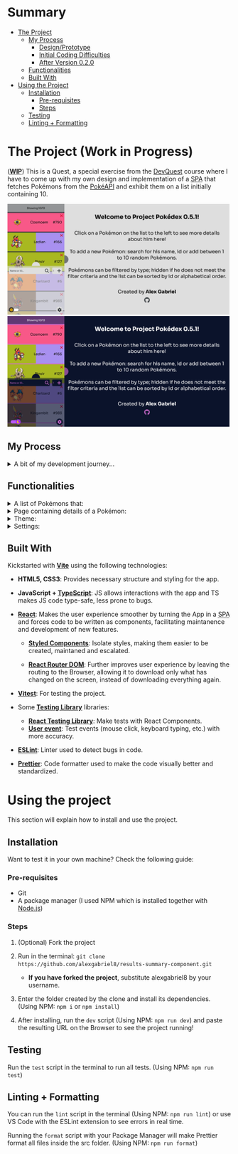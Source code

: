# Summary

- [The Project](#the-project)
   - [My Process](#my-process)
      - [Design/Prototype](#designprototype)
      - [Initial Coding Difficulties](#initial-coding-difficulties)
      - [After Version 0.2.0](#after-version-020)
   - [Functionalities](#functionalities)
   - [Built With](#built-with)
- [Using the Project](#using-the-project)
   - [Installation](#installation)
      - [Pre-requisites](#pre-requisites)
      - [Steps](#steps)
   - [Testing](#testing)
   - [Linting + Formatting](#linting--formatting)

# The Project (Work in Progress)

(<b><abbr title="Work in progress">WIP</abbr></b>) This is a Quest, a special exercise from the [DevQuest](https://br.linkedin.com/school/devquest-dev-em-dobro/) course where I have to come up with my own design and implementation of a <abbr title="Single Page Application">SPA</abbr> that fetches Pokémons from the [PokéAPI](https://pokeapi.co/) and exhibit them on a list initially containing 10.

<img src="./readme-assets/welcome-desktop-light.png" width="500"> <img src="./readme-assets/welcome-desktop-dark.png" width="500">

## My Process

<details>

   <summary>A bit of my development journey...</summary>

   What was supposed to be an exercise for a course, became a personal project when I got excited to implement many extra things that weren't asked.

   ### Design/Prototype

   If you want to check the Project's [design](https://www.figma.com/file/5D3noXVHYhTpYkDuyM9ttH), change the visibility of the Settings Modal and the pages inside Outlet in order to see only the part you want:
   <img src="./readme-assets/navigate-figma-design.png" alt="screenshot of Figma design" width="500">

   There were many things I wanted to develop, but I needed something to visualize them all working together, which made me create my first [Figma design](https://www.figma.com/file/5D3noXVHYhTpYkDuyM9ttH).

   This part was already challenging, because I had to decide what I would implement, how they should look and if they were feasible.

   For the themes, I tried choosing colors that reminded something about Pokémon. The light theme used the Pokédex's red and a light gray to simulate the lit screen. The dark theme colors were inspired in the Master Ball.

   I wanted to create a theme structure that would allow me to use both light and dark themes by coding few conditionals, this led me to devise an object structure for them and create two versions of the app in my Figma design, to see if the colors looked good on both themes.

   ### Initial Coding Difficulties

   Being my first personal project and one with a complexity I never dealed before, it was difficult coding it, with some highlights being:

   - Had to search and even ask ChatGPT for help with TypeScript because I recently started learning it when I decided to use on the Project.

   - Implementing two sections with their own scroll — the Pokémon List and the Outlet — that would smoothly adjust their sizes whenever the list was toggled open/closed along with creating top and bottom bars that would follow the user's scroll on the list required a lot of trial and error.

   - How to store the Pokémons and how to manage its manipulation, from recovering from Local Storage to adding multiple Pokémons one after the other to the list.

   ### After Version 0.2.0

   Since the basic structure of the project was done by version 0.2.0, I could focus more on the new features themselves, which reduced a bit of the complexity of developing the project.

   There was another reason for development to get easier: it took a lot of time to reach this version, which allowed me to improve as a developer and code future ones better.

</details>

## Functionalities

<details>

   <summary>A list of Pokémons that:</summary>

   - [X] Is initially populated with 10 Pokémons fetched from the PokéAPI or recovered from user's Local Storage if saved there.
   - [X] Can be increased by typing the Pokémon's name or ID or by letting the App get 1 to 10 random ones.
   - [X] Exhibits amount of Pokémons inside it.
   - [X] Allows deleting a Pokémon from it.
   - [ ] Can sort Pokémons by ID, name or type(s).
   - [ ] Can filter by type(s).

</details>

<details>

   <summary>Page containing details of a Pokémon:</summary>

   - [X] Shows Pokemon artwork, name, ID, Genus, types, stats, habitat, height, weight, generation, description, abilities and moves.
   - [X] Shows previous and next Pokémons based on the ID of the current Pokémon.

</details>

<details>

   <summary>Theme:</summary>

   - [X] Starts with light or dark theme depending on user's preference.
   - [X] Toggle between light and dark themes.

</details>

<details>

   <summary>Settings:</summary>

   - [X] Let user choose animated or static sprites for the Pokémon List.
   - [X] Allow to save or not Pokémon List in Local Storage.
   - [X] Empty the Pokémon List.

</details>

## Built With

Kickstarted with <strong>[Vite](https://vitejs.dev/)</strong> using the following technologies:

- <strong>HTML5, CSS3</strong>: Provides necessary structure and styling for the app.

- <strong>JavaScript + [TypeScript](https://www.typescriptlang.org/)</strong>: JS allows interactions with the app and TS makes JS code type-safe, less prone to bugs.

- <strong>[React](https://react.dev/)</strong>: Makes the user experience smoother by turning the App in a <abbr title="Single Page Application">SPA</abbr> and forces code to be written as components, facilitating maintanence and development of new features.

   - <strong>[Styled Components](https://styled-components.com/)</strong>: Isolate styles, making them easier to be created, maintaned and escalated.

   - <strong>[React Router DOM](https://reactrouter.com/)</strong>: Further improves user experience by leaving the routing to the Browser, allowing it to download only what has changed on the screen, instead of downloading everything again.

- <strong>[Vitest](https://vitest.dev/)</strong>: For testing the project.

- Some <strong>[Testing Library](https://testing-library.com/)</strong> libraries:
   - <strong>[React Testing Library](https://testing-library.com/docs/react-testing-library/intro/)</strong>: Make tests with React Components.
   - <strong>[User event](https://testing-library.com/docs/user-event/intro/)</strong>: Test events (mouse click, keyboard typing, etc.) with more accuracy.
- <strong>[ESLint](https://eslint.org/)</strong>: Linter used to detect bugs in code.

- <strong>[Prettier](https://prettier.io/)</strong>: Code formatter used to make the code visually better and standardized.


# Using the project

This section will explain how to install and use the project.

## Installation

Want to test it in your own machine? Check the following guide:

### Pre-requisites

- Git
- A package manager (I used NPM which is installed together with [Node.js](https://nodejs.dev))

### Steps

1. (Optional) Fork the project

2. Run in the terminal: `git clone https://github.com/alexgabriel8/results-summary-component.git`
   - <b>If you have forked the project</b>, substitute alexgabriel8 by your username.

3. Enter the folder created by the clone and install its dependencies. (Using NPM: `npm i` or `npm install`)

4. After installing, run the `dev` script (Using NPM: `npm run dev`) and paste the resulting URL on the Browser to see the project running!

## Testing

Run the `test` script in the terminal to run all tests. (Using NPM: `npm run test`)

## Linting + Formatting

You can run the `lint` script in the terminal (Using NPM: `npm run lint`) or use VS Code with the ESLint extension to see errors in real time.

Running the `format` script with your Package Manager will make Prettier format all files inside the src folder. (Using NPM: `npm run format`)